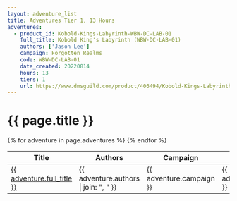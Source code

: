 ```yaml
---
layout: adventure_list
title: Adventures Tier 1, 13 Hours
adventures:
  - product_id: Kobold-Kings-Labyrinth-WBW-DC-LAB-01
    full_title: Kobold King's Labyrinth (WBW-DC-LAB-01)
    authors: ['Jason Lee']
    campaign: Forgotten Realms
    code: WBW-DC-LAB-01
    date_created: 20220814
    hours: 13
    tiers: 1
    url: https://www.dmsguild.com/product/406494/Kobold-Kings-Labyrinth-WBWDCLAB01?filters=0_0_100057_0_0_0_0_0
---
```


<h1 class="page-title">{{ page.title }}</h1>

<table class="adventure-table">
  <thead>
    <tr>
      <th>Title</th>
      <th>Authors</th>
      <th>Campaign</th>
      <th>Code</th>
      <th>Date</th>
      <th>Hours</th>
      <th>Tier</th>
    </tr>
  </thead>
  <tbody>
    {% for adventure in page.adventures %}
    <tr>
      <td><a href="{{ adventure.url }}">{{ adventure.full_title }}</a></td>
      <td>{{ adventure.authors | join: ", " }}</td>
      <td>{{ adventure.campaign }}</td>
      <td>{{ adventure.code }}</td>
      <td>{{ adventure.date_created }}</td>
      <td>{{ adventure.hours }}</td>
      <td>{{ adventure.tiers }}</td>
    </tr>
    {% endfor %}
  </tbody>
</table>

